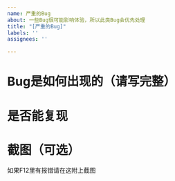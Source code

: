 ```yaml
---
name: 严重的Bug
about: 一些Bug很可能影响体验，所以此类Bug会优先处理
title: "[严重的Bug]"
labels: ''
assignees: ''

---
```


# Bug是如何出现的（请写完整）

# 是否能复现

# 截图（可选）

如果F12里有报错请在这附上截图
